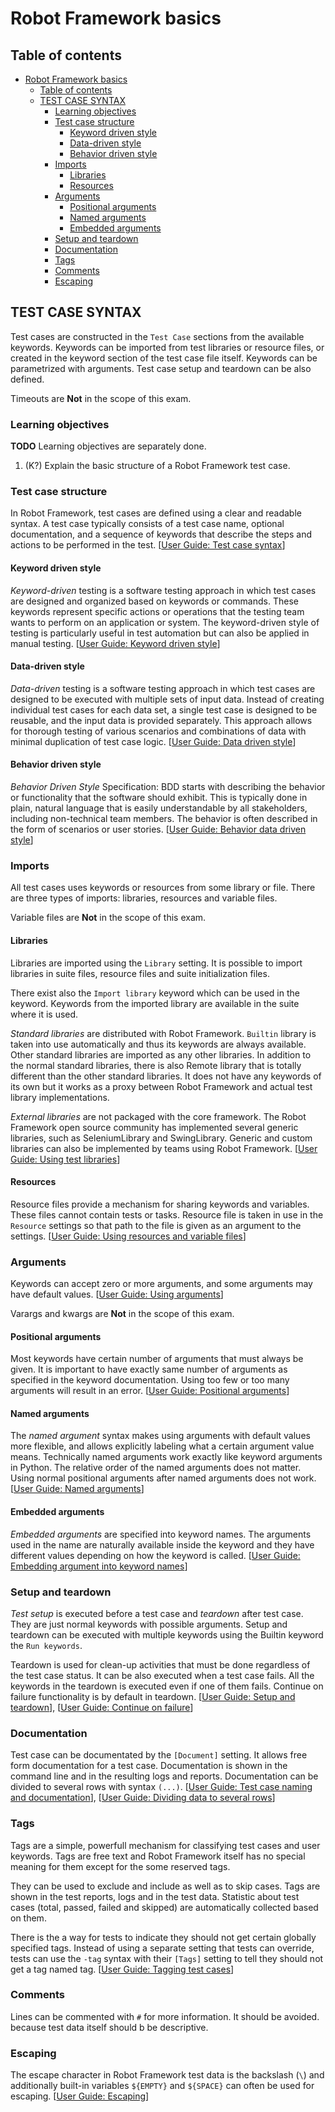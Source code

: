 # Robot Framework basics

## Table of contents
<!-- This table of contents is created with vscode 'Markdown All in One' plugin automatically. -->
- [Robot Framework basics](#robot-framework-basics)
  - [Table of contents](#table-of-contents)
  - [TEST CASE SYNTAX](#test-case-syntax)
    - [Learning objectives](#learning-objectives)
    - [Test case structure](#test-case-structure)
      - [Keyword driven style](#keyword-driven-style)
      - [Data-driven style](#data-driven-style)
      - [Behavior driven style](#behavior-driven-style)
    - [Imports](#imports)
      - [Libraries](#libraries)
      - [Resources](#resources)
    - [Arguments](#arguments)
      - [Positional arguments](#positional-arguments)
      - [Named arguments](#named-arguments)
      - [Embedded arguments](#embedded-arguments)
    - [Setup and teardown](#setup-and-teardown)
    - [Documentation](#documentation)
    - [Tags](#tags)
    - [Comments](#comments)
    - [Escaping](#escaping)

## TEST CASE SYNTAX 

Test cases are constructed in the `Test Case` sections from the available keywords. Keywords can be imported from test libraries or resource files, or created in the keyword section of the test case file itself. 
Keywords can be parametrized with arguments. Test case setup and teardown can be also defined.

Timeouts are **Not** in the scope of this exam. 

### Learning objectives

**TODO** Learning objectives are separately done.

1. (K?) Explain the basic structure of a Robot Framework test case.

### Test case structure

In Robot Framework, test cases are defined using a clear and readable syntax. A test case typically consists of a test case name, optional documentation, and a sequence of keywords that describe the steps and actions to be performed in the test. [[User Guide: Test case syntax][UG Test case syntax]]

#### Keyword driven style

_Keyword-driven_ testing is a software testing approach in which test cases are designed and organized based on keywords or commands. These keywords represent specific actions or operations that the testing team wants to perform on an application or system. The keyword-driven style of testing is particularly useful in test automation but can also be applied in manual testing. [[User Guide: Keyword driven style][UG Keyword Driven Style]]

#### Data-driven style

_Data-driven_ testing is a software testing approach in which test cases are designed to be executed with multiple sets of input data. Instead of creating individual test cases for each data set, a single test case is designed to be reusable, and the input data is provided separately. This approach allows for thorough testing of various scenarios and combinations of data with minimal duplication of test case logic. [[User Guide: Data driven style][UG Data-driven style]]

#### Behavior driven style

_Behavior Driven Style_ Specification: BDD starts with describing the behavior or functionality that the software should exhibit. This is typically done in plain, natural language that is easily understandable by all stakeholders, including non-technical team members. The behavior is often described in the form of scenarios or user stories. [[User Guide: Behavior data driven style][UG BDD style]]

### Imports

All test cases uses keywords or resources from some library or file. There are three types of imports: libraries, resources and variable files. 

Variable files are **Not** in the scope of this exam. 

#### Libraries

Libraries are imported using the `Library` setting. It is possible to import libraries in suite files, resource files and suite initialization files.

 There exist also the `Import library` keyword which can be used in the keyword. Keywords from the imported library are available in the suite where it is used.

_Standard libraries_ are distributed with Robot Framework. `Builtin` library is taken into use automatically and thus its keywords are always available. Other standard libraries are imported as any other libraries. In addition to the normal standard libraries, there is also Remote library that is totally different than the other standard libraries. It does not have any keywords of its own but it works as a proxy between Robot Framework and actual test library implementations.

_External libraries_ are not packaged with the core framework. The Robot Framework open source community has implemented several generic libraries, such as SeleniumLibrary and SwingLibrary. Generic and custom libraries can also be implemented by teams using Robot Framework. [[User Guide: Using test libraries][UG Using test libraries]]

#### Resources

Resource files provide a mechanism for sharing keywords and variables. These files cannot contain tests or tasks. Resource file is taken in use in the `Resource` settings so that path to the file is given as an argument to the settings. [[User Guide: Using resources and variable files][UG Using resources and variable files]]

### Arguments

Keywords can accept zero or more arguments, and some arguments may have default values. [[User Guide: Using arguments][UG Using arguments]]

Varargs and kwargs are **Not** in the scope of this exam. 

#### Positional arguments

Most keywords have certain number of arguments that must always be given. It is important to have exactly same number of arguments as specified in the keyword documentation. Using too few or too many arguments will result in an error. [[User Guide: Positional arguments][UG Positional arguments]]

#### Named arguments

The _named argument_ syntax makes using arguments with default values more flexible, and allows explicitly labeling what a certain argument value means. Technically named arguments work exactly like keyword arguments in Python. The relative order of the named arguments does not matter. Using normal positional arguments after named arguments does not work. [[User Guide: Named arguments][UG Named arguments]]

#### Embedded arguments

_Embedded arguments_ are specified into keyword names. 
The arguments used in the name are naturally available inside the keyword and they have different values depending on how the keyword is called. [[User Guide: Embedding argument into keyword names][UG Embedding argument into keyword names]]

### Setup and teardown

_Test setup_ is executed before a test case and _teardown_ after test case. They are just normal keywords with possible arguments. Setup and teardown can be executed with multiple keywords using the Builtin keyword the `Run keywords`.

Teardown is used for clean-up activities that must be done regardless of the test case status. It can be also executed when a test case fails. All the keywords in the teardown is executed even if one of them fails.  Continue on failure functionality is by default in teardown. [[User Guide: Setup and teardown][UG Setup and teardown]], [[User Guide: Continue on failure][UG Continue on failure]]

### Documentation

Test case can be documentated by the `[Document]` setting. It allows free form documentation for a test case. Documentation is shown in the command line and in the resulting logs and reports. Documentation can be divided to several rows with syntax `(...)`. [[User Guide: Test case naming and documentation][UG Test case naming and documentation]], [[User Guide: Dividing data to several rows][UG Dividing data to several rows]]

### Tags

Tags are a simple, powerfull mechanism for classifying test cases and user keywords. Tags are free text and Robot Framework itself has no special meaning for them except for the some reserved tags.

They can be used to exclude and include as  well as to skip cases. Tags are shown in the test reports, logs and in the test data. Statistic about test cases (total, passed, failed and skipped) are automatically collected based on them.

There is the a way for tests to indicate they should not get certain globally specified tags. Instead of using a separate setting that tests can override, tests can use the `-tag` syntax with their `[Tags]` setting to tell they should not get a tag named tag. [[User Guide: Tagging test cases][UG Tagging test cases]]

### Comments

Lines can be commented with `#` for more information. It should be avoided. because test data itself should b be descriptive. 

### Escaping

The escape character in Robot Framework test data is the backslash (`\`) and additionally built-in variables `${EMPTY}` and  `${SPACE}` can often be used for escaping. [[User Guide: Escaping][UG Escaping]]

<!-- REFERENCES   -->
[UG Test case syntax]: https://robotframework.org/robotframework/latest/RobotFrameworkUserGuide.html#test-case-syntax
[UG Keyword driven style]: https://robotframework.org/robotframework/latest/RobotFrameworkUserGuide.html#keyword-driven-style    
[UG Data-driven style]: https://robotframework.org/robotframework/latest/RobotFrameworkUserGuide.html#data-driven-style  
[UG BDD style]: https://robotframework.org/robotframework/latest/RobotFrameworkUserGuide.html#behavior-driven-style
[UG Using test libraries]: https://robotframework.org/robotframework/latest/RobotFrameworkUserGuide.html#using-test-libraries
[UG Using resources and variable files]: https://robotframework.org/robotframework/latest/RobotFrameworkUserGuide.html#resource-and-variable-files  
[UG Using arguments]: https://robotframework.org/robotframework/latest/RobotFrameworkUserGuide.html#using-arguments
[UG Embedding argument into keyword names]: https://robotframework.org/robotframework/latest/RobotFrameworkUserGuide.html#embedding-arguments-into-keyword-name
[UG Setup and teardown]: https://robotframework.org/robotframework/latest/RobotFrameworkUserGuide.html#test-setup-and-teardown
[UG Continue on failure]: https://robotframework.org/robotframework/latest/RobotFrameworkUserGuide.html#continuing-on-failure
[UG Test case naming and documentation]: https://robotframework.org/robotframework/latest/RobotFrameworkUserGuide.html#test-case-name-and-documentation
[UG Dividing data to several rows]: https://robotframework.org/robotframework/latest/RobotFrameworkUserGuide.html#dividing-data-to-several-rows
[UG Tagging test cases]: https://robotframework.org/robotframework/latest/RobotFrameworkUserGuide.html#tagging-test-cases  
[UG Escaping]:https://robotframework.org/robotframework/latest/RobotFrameworkUserGuide.html#escaping
[UG Positional arguments]: https://robotframework.org/robotframework/latest/RobotFrameworkUserGuide.html#positional-arguments
[UG Named arguments]: https://robotframework.org/robotframework/latest/RobotFrameworkUserGuide.html#named-arguments